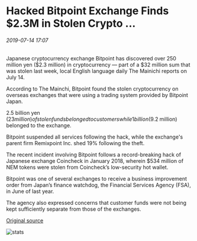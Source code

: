 # Hacked Bitpoint Exchange Finds $2.3M in Stolen Crypto ...

###### 2019-07-14 17:07

Japanese cryptocurrency exchange Bitpoint has discovered over 250 million yen ($2.3 million) in cryptocurrency — part of a $32 million sum that was stolen last week, local English language daily The Mainichi reports on July 14.

According to The Mainchi, Bitpoint found the stolen cryptocurrency on overseas exchanges that were using a trading system provided by Bitpoint Japan.

2.5 billion yen ($23 million) of stolen funds belonged to customers while 1 billion ($9.2 million) belonged to the exchange.

Bitpoint suspended all services following the hack, while the exchange's parent firm Remixpoint Inc. shed 19% following the theft.

The recent incident involving Bitpoint follows a record-breaking hack of Japanese exchange Coincheck in January 2018, wherein $534 million of NEM tokens were stolen from Coincheck’s low-security hot wallet.

Bitpoint was one of several exchanges to receive a business improvement order from Japan’s finance watchdog, the Financial Services Agency (FSA), in June of last year.

The agency also expressed concerns that customer funds were not being kept sufficiently separate from those of the exchanges.

[Original source](https://cointelegraph.com/news/hacked-bitpoint-exchange-finds-23m-in-stolen-crypto)

![stats](https://c.statcounter.com/11760860/0/a89fa40b/1/ "stats")